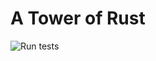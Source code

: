 # A Tower of Rust

![Run tests](https://github.com/kjirou/tower_of_rust/workflows/Run%20tests/badge.svg)
